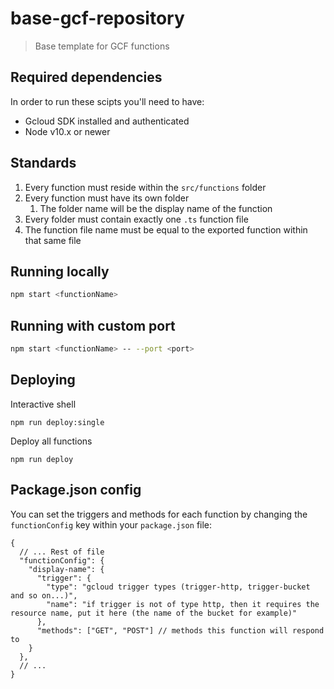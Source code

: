 # base-gcf-repository

> Base template for GCF functions

## Required dependencies

In order to run these scipts you'll need to have:

- Gcloud SDK installed and authenticated
- Node v10.x or newer

## Standards

1. Every function must reside within the `src/functions` folder
2. Every function must have its own folder
   1. The folder name will be the display name of the function
3. Every folder must contain exactly one `.ts` function file
4. The function file name must be equal to the exported function within that same file

## Running locally

```bash
npm start <functionName>
```

## Running with custom port

```bash
npm start <functionName> -- --port <port>
```

## Deploying

Interactive shell

```
npm run deploy:single
```

Deploy all functions

```
npm run deploy
```

## Package.json config

You can set the triggers and methods for each function by changing the `functionConfig` key within your `package.json` file:

```jsonc
{
  // ... Rest of file
  "functionConfig": {
    "display-name": {
      "trigger": {
        "type": "gcloud trigger types (trigger-http, trigger-bucket and so on...)",
        "name": "if trigger is not of type http, then it requires the resource name, put it here (the name of the bucket for example)"
      },
      "methods": ["GET", "POST"] // methods this function will respond to
    }
  },
  // ...
}
```
